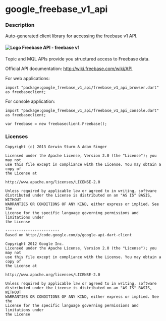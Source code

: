 # google_freebase_v1_api

### Description

Auto-generated client library for accessing the freebase v1 API.

#### ![Logo](http://www.google.com/images/icons/product/freebase-16.png) Freebase API - freebase v1

Topic and MQL APIs provide you structured access to Freebase data.

Official API documentation: http://wiki.freebase.com/wiki/API

For web applications:
```
import "package:google_freebase_v1_api/freebase_v1_api_browser.dart" as freebaseclient;
```

For console application:
```
import "package:google_freebase_v1_api/freebase_v1_api_console.dart" as freebaseclient;
```

```
var freebase = new freebaseclient.Freebase();
```

### Licenses

```
Copyright (c) 2013 Gerwin Sturm & Adam Singer

Licensed under the Apache License, Version 2.0 (the "License"); you may not
use this file except in compliance with the License. You may obtain a copy of
the License at

http://www.apache.org/licenses/LICENSE-2.0

Unless required by applicable law or agreed to in writing, software
distributed under the License is distributed on an "AS IS" BASIS, WITHOUT
WARRANTIES OR CONDITIONS OF ANY KIND, either express or implied. See the
License for the specific language governing permissions and limitations under
the License

------------------------
Based on http://code.google.com/p/google-api-dart-client

Copyright 2012 Google Inc.
Licensed under the Apache License, Version 2.0 (the "License"); you may not
use this file except in compliance with the License. You may obtain a copy of
the License at

http://www.apache.org/licenses/LICENSE-2.0

Unless required by applicable law or agreed to in writing, software
distributed under the License is distributed on an "AS IS" BASIS, WITHOUT
WARRANTIES OR CONDITIONS OF ANY KIND, either express or implied. See the
License for the specific language governing permissions and limitations under
the License

```
